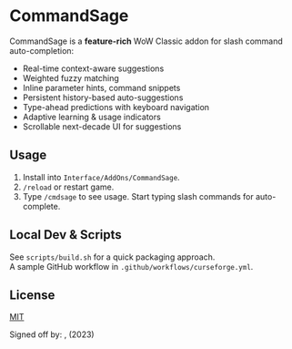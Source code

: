 # CommandSage

CommandSage is a **feature-rich** WoW Classic addon for slash command auto-completion:

- Real-time context-aware suggestions
- Weighted fuzzy matching
- Inline parameter hints, command snippets
- Persistent history-based auto-suggestions
- Type-ahead predictions with keyboard navigation
- Adaptive learning & usage indicators
- Scrollable next-decade UI for suggestions

## Usage

1. Install into `Interface/AddOns/CommandSage`.
2. `/reload` or restart game.
3. Type `/cmdsage` to see usage. Start typing slash commands for auto-complete.

## Local Dev & Scripts

See `scripts/build.sh` for a quick packaging approach.  
A sample GitHub workflow in `.github/workflows/curseforge.yml`.

## License

[MIT](./LICENSE)

Signed off by: <Your Name>, <Your Email> (2023)
